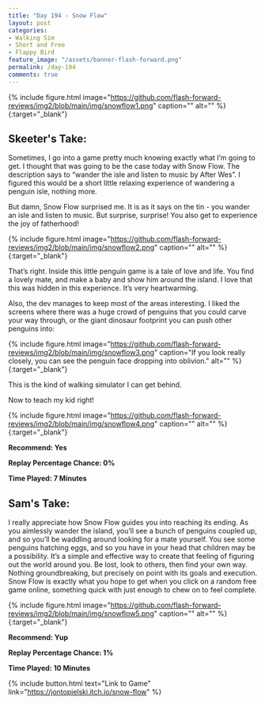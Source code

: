 ```yaml
---
title: "Day 194 - Snow Flow"
layout: post
categories:
- Walking Sim
- Short and Free
- Flappy Bird
feature_image: "/assets/banner-flash-forward.png"
permalink: /day-194
comments: true
---
```


{% include figure.html image="https://github.com/flash-forward-reviews/img2/blob/main/img/snowflow1.png" caption="" alt="" %}{:target="_blank"}
 
## Skeeter's Take:

Sometimes, I go into a game pretty much knowing exactly what I’m going to get. I thought that was going to be the case today with Snow Flow. The description says to “wander the isle and listen to music by After Wes”. I figured this would be a short little relaxing experience of wandering a penguin isle, nothing more. 

But damn, Snow Flow surprised me. It is as it says on the tin - you wander an isle and listen to music. But surprise, surprise! You also get to experience the joy of fatherhood!

{% include figure.html image="https://github.com/flash-forward-reviews/img2/blob/main/img/snowflow2.png" caption="" alt="" %}{:target="_blank"}

That’s right. Inside this little penguin game is a tale of love and life.
You find a lovely mate, and make a baby and show him around the island. 
I love that this was hidden in this experience. It’s very heartwarming. 

Also, the dev manages to keep most of the areas interesting. I liked the screens where there was a huge crowd of penguins that you could carve your way through, or the giant dinosaur footprint you can push other penguins into: 

{% include figure.html image="https://github.com/flash-forward-reviews/img2/blob/main/img/snowflow3.png" caption="If you look really closely, you can see the penguin face dropping into oblivion." alt="" %}{:target="_blank"}

This is the kind of walking simulator I can get behind. 

Now to teach my kid right!

{% include figure.html image="https://github.com/flash-forward-reviews/img2/blob/main/img/snowflow4.png" caption="" alt="" %}{:target="_blank"}

**Recommend: Yes**

**Replay Percentage Chance: 0%**

**Time Played: 7 Minutes** 

## Sam's Take:

I really appreciate how Snow Flow guides you into reaching its ending. As you aimlessly wander the island, you’ll see a bunch of penguins coupled up, and so you’ll be waddling around looking for a mate yourself. You see some penguins hatching eggs, and so you have in your head that children may be a possibility. It’s a simple and effective way to create that feeling of figuring out the world around you. Be lost, look to others, then find your own way. Nothing groundbreaking, but precisely on point with its goals and execution. Snow Flow is exactly what you hope to get when you click on a random free game online, something quick with just enough to chew on to feel complete.

{% include figure.html image="https://github.com/flash-forward-reviews/img2/blob/main/img/snowflow5.png" caption="" alt="" %}{:target="_blank"}

**Recommend: Yup**

**Replay Percentage Chance: 1%**

**Time Played: 10 Minutes**

{% include button.html text="Link to Game" link="https://jontopielski.itch.io/snow-flow" %}